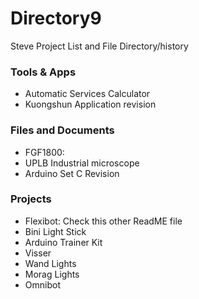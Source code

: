 # Directory9

Steve Project List and File Directory/history

### Tools & Apps
- Automatic Services Calculator
- Kuongshun Application revision

### Files and Documents
- FGF1800:
- UPLB Industrial microscope
- Arduino Set C Revision


### Projects
- Flexibot: Check this other ReadME file
- Bini Light Stick
- Arduino Trainer Kit
- Visser
- Wand Lights
- Morag Lights
- Omnibot
